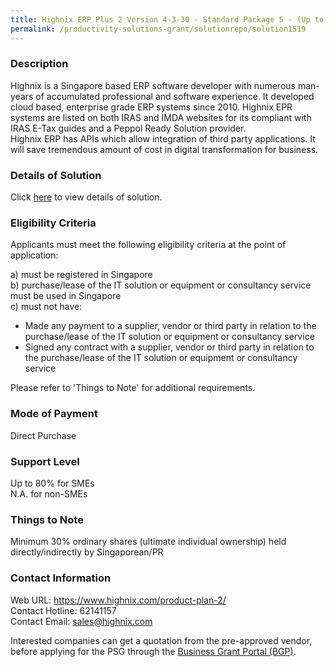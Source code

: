 ```yaml
---
title: Highnix ERP Plus 2 Version 4-3-30 - Standard Package 5 - (Up to 10 concurrent users)
permalink: /productivity-solutions-grant/solutionrepo/solution1519
---
```


### Description

Highnix is a Singapore based ERP software developer with numerous man-years of accumulated professional and software experience.  It developed cloud based, enterprise grade ERP systems since 2010.  Highnix EPR systems are listed on both IRAS and IMDA websites for its compliant with IRAS E-Tax guides and a Peppol Ready Solution provider.   
Highnix ERP has APIs which allow integration of third party applications. It will save tremendous amount of cost in digital transformation for business.

### Details of Solution

Click <a href='https://www.gobusiness.gov.sg/images/psg/Desensitised_Highnix_Annex_3_CR_wef_9_Sept_2021_Part_5.pdf' target='_blank' rel='noopener'>here</a> to view details of solution.

### Eligibility Criteria

Applicants must meet the following eligibility criteria at the point of application:

a) must be registered in Singapore <br>
b) purchase/lease of the IT solution or equipment or consultancy service must be used in Singapore <br>
c) must not have:
- Made any payment to a supplier, vendor or third party in relation to the purchase/lease of the IT solution or equipment or consultancy service
- Signed any contract with a supplier, vendor or third party in relation to the purchase/lease of the IT solution or equipment or consultancy service

Please refer to 'Things to Note' for additional requirements.

### Mode of Payment
Direct Purchase

### Support Level
Up to 80% for SMEs <br>
N.A. for non-SMEs

### Things to Note
Minimum 30% ordinary shares (ultimate individual ownership) held directly/indirectly by Singaporean/PR

### Contact Information
Web URL: https://www.highnix.com/product-plan-2/ <br>Contact Hotline: 62141157 <br>Contact Email: sales@highnix.com <br>

Interested companies can get a quotation from the pre-approved vendor, before applying for the PSG through the <a target='_blank' rel='noopener' href='https://www.businessgrants.gov.sg/'>Business Grant Portal (BGP)</a>.
